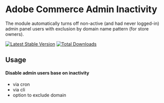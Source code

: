 # Adobe Commerce Admin Inactivity

The module automatically turns off non-active (and had never logged-in) admin panel users with exclusion by domain name pattern (for store owners).

[![Latest Stable Version](https://poser.pugx.org/mygento/module-admin-inactivity/v/stable)](https://packagist.org/packages/mygento/module-admin-inactivity)
[![Total Downloads](https://poser.pugx.org/mygento/module-admin-inactivity/downloads)](https://packagist.org/packages/mygento/module-admin-inactivity)

## Usage

#### Disable admin users base on inactivity

- via cron
- via cli
- option to exclude domain
